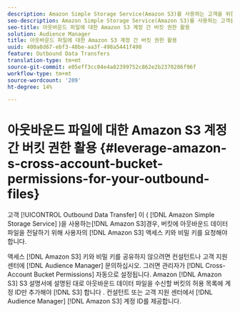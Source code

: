 ```yaml
---
description: Amazon Simple Storage Service(Amazon S3)를 사용하는 고객을 위한 아웃바운드 데이터 전송 프로세스에서는 버킷에 아웃바운드 데이터 파일을 전달하기 위해 Amazon S3 액세스 키와 비밀 키를 요청해야 합니다.
seo-description: Amazon Simple Storage Service(Amazon S3)를 사용하는 고객을 위한 아웃바운드 데이터 전송 프로세스에서는 버킷에 아웃바운드 데이터 파일을 전달하기 위해 Amazon S3 액세스 키와 비밀 키를 요청해야 합니다.
seo-title: 아웃바운드 파일에 대한 Amazon S3 계정 간 버킷 권한 활용
solution: Audience Manager
title: 아웃바운드 파일에 대한 Amazon S3 계정 간 버킷 권한 활용
uuid: 400a8d67-ebf3-48be-aa3f-498a5441f498
feature: Outbound Data Transfers
translation-type: tm+mt
source-git-commit: e05eff3cc04e4a82399752c862e2b2370286f96f
workflow-type: tm+mt
source-wordcount: '209'
ht-degree: 14%

---
```



# 아웃바운드 파일에 대한 Amazon S3 계정 간 버킷 권한 활용 {#leverage-amazon-s-cross-account-bucket-permissions-for-your-outbound-files}

고객 [!UICONTROL Outbound Data Transfer] 이 ( [!DNL Amazon Simple Storage Service] )을 사용하는[!DNL Amazon S3]경우, 버킷에 아웃바운드 데이터 파일을 전달하기 위해 사용자의 [!DNL Amazon S3] 액세스 키와 비밀 키를 요청해야 합니다.

액세스 [!DNL Amazon S3] 키와 비밀 키를 공유하지 않으려면 컨설턴트나 고객 지원 센터에 [!DNL Audience Manager] 문의하십시오. 그러면 관리자가 [!DNL Cross-Account Bucket Permissions] 자동으로 설정됩니다. Amazon [!DNL Amazon S3] S3 설명서에 설명된 대로 아웃바운드 데이터 파일을 수신할 버킷의 허용 목록에 계정 ID만 추가해야 [!DNL S3] 합니다 [](https://docs.aws.amazon.com/AmazonS3/latest/dev/example-walkthroughs-managing-access-example2.html). 컨설턴트 또는 고객 지원 센터에서 [!DNL Audience Manager] [!DNL Amazon S3] 계정 ID를 제공합니다.